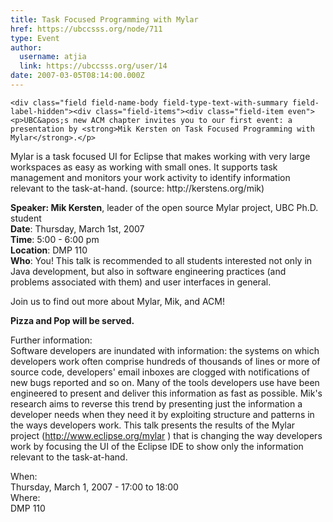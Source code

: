 ```yaml
---
title: Task Focused Programming with Mylar 
href: https://ubccsss.org/node/711
type: Event
author:
  username: atjia
  link: https://ubccsss.org/user/14
date: 2007-03-05T08:14:00.000Z
---
```



    <div class="field field-name-body field-type-text-with-summary field-label-hidden"><div class="field-items"><div class="field-item even"><p>UBC&apos;s new ACM chapter invites you to our first event: a presentation by <strong>Mik Kersten on Task Focused Programming with Mylar</strong>.</p>
<p>Mylar is a task focused UI for Eclipse that makes working with very large workspaces as easy as working with small ones. It supports task management and monitors your work activity to identify information relevant to the task-at-hand. (source: http://kerstens.org/mik)</p>
<p><strong>Speaker: Mik Kersten</strong>, leader of the open source Mylar project, UBC Ph.D. student<br>
<strong>Date</strong>: Thursday, March 1st, 2007<br>
<strong>Time</strong>: 5:00 - 6:00 pm<br>
<strong>Location</strong>: DMP 110<br>
<strong>Who</strong>: You! This talk is recommended to all students interested not only in Java development, but also in software engineering practices (and problems associated with them) and user interfaces in general.</p>
<p>Join us to find out more about Mylar, Mik, and ACM!</p>
<p><strong>Pizza and Pop will be served.</strong></p>
<p>Further information:<br>
Software developers are inundated with information: the systems on which developers work often comprise hundreds of thousands of lines or more of source code, developers&apos; email inboxes are clogged with notifications of new bugs reported and so on. Many of the tools developers use have been engineered to present and deliver this information as fast as possible. Mik&apos;s research aims to reverse this trend by presenting just the information a developer needs when they need it by exploiting structure and patterns in the ways developers work. This talk presents the results of the Mylar project (<a href="https://www.eclipse.org/mylar">http://www.eclipse.org/mylar</a> ) that is changing the way developers work by focusing the UI of the Eclipse IDE to show only the information relevant to the task-at-hand.</p>
</div></div></div><div class="field field-name-field-dates field-type-datetime field-label-above"><div class="field-label">When:&#xA0;</div><div class="field-items"><div class="field-item even"><span class="date-display-single">Thursday, March 1, 2007 - <span class="date-display-range"><span class="date-display-start">17:00</span> to <span class="date-display-end">18:00</span></span></span></div></div></div><div class="field field-name-field-location field-type-text field-label-above"><div class="field-label">Where:&#xA0;</div><div class="field-items"><div class="field-item even">DMP 110</div></div></div>    <footer>
          </footer>
    